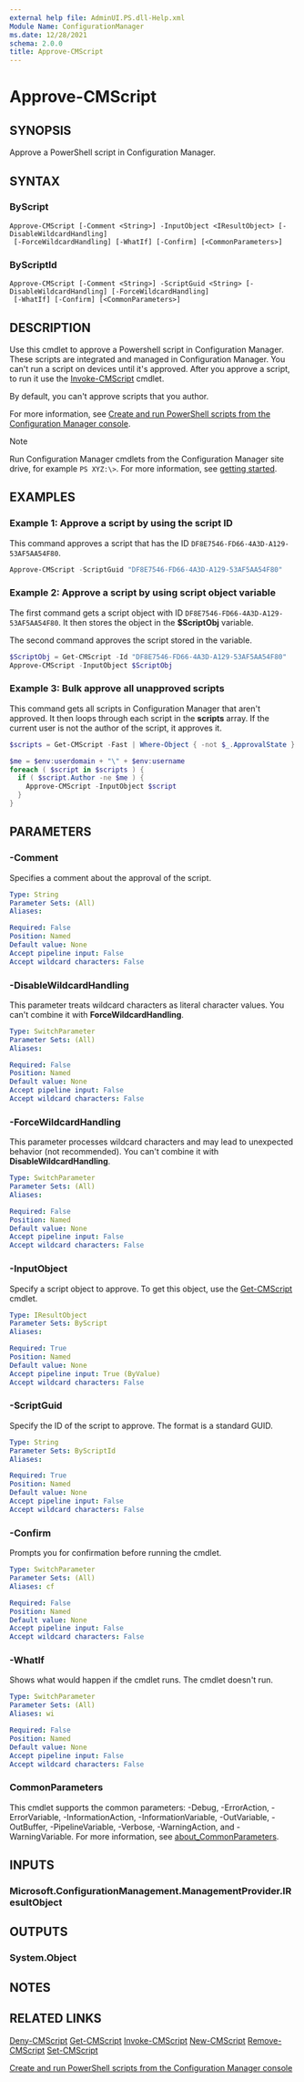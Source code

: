 ```yaml
---
external help file: AdminUI.PS.dll-Help.xml
Module Name: ConfigurationManager
ms.date: 12/28/2021
schema: 2.0.0
title: Approve-CMScript
---
```


# Approve-CMScript

## SYNOPSIS

Approve a PowerShell script in Configuration Manager.

## SYNTAX

### ByScript
```
Approve-CMScript [-Comment <String>] -InputObject <IResultObject> [-DisableWildcardHandling]
 [-ForceWildcardHandling] [-WhatIf] [-Confirm] [<CommonParameters>]
```

### ByScriptId
```
Approve-CMScript [-Comment <String>] -ScriptGuid <String> [-DisableWildcardHandling] [-ForceWildcardHandling]
 [-WhatIf] [-Confirm] [<CommonParameters>]
```

## DESCRIPTION

Use this cmdlet to approve a Powershell script in Configuration Manager. These scripts are integrated and managed in Configuration Manager. You can't run a script on devices until it's approved. After you approve a script, to run it use the [Invoke-CMScript](Invoke-CMScript.md) cmdlet.

By default, you can't approve scripts that you author.

For more information, see [Create and run PowerShell scripts from the Configuration Manager console](/mem/configmgr/apps/deploy-use/create-deploy-scripts).

> [!NOTE]
> Run Configuration Manager cmdlets from the Configuration Manager site drive, for example `PS XYZ:\>`. For more information, see [getting started](/powershell/sccm/overview).

## EXAMPLES

### Example 1: Approve a script by using the script ID

This command approves a script that has the ID `DF8E7546-FD66-4A3D-A129-53AF5AA54F80`.

```powershell
Approve-CMScript -ScriptGuid "DF8E7546-FD66-4A3D-A129-53AF5AA54F80"
```

### Example 2: Approve a script by using script object variable

The first command gets a script object with ID `DF8E7546-FD66-4A3D-A129-53AF5AA54F80`. It then stores the object in the **$ScriptObj** variable.

The second command approves the script stored in the variable.

```powershell
$ScriptObj = Get-CMScript -Id "DF8E7546-FD66-4A3D-A129-53AF5AA54F80"
Approve-CMScript -InputObject $ScriptObj
```

### Example 3: Bulk approve all unapproved scripts

This command gets all scripts in Configuration Manager that aren't approved. It then loops through each script in the **scripts** array. If the current user is not the author of the script, it approves it.

```powershell
$scripts = Get-CMScript -Fast | Where-Object { -not $_.ApprovalState }

$me = $env:userdomain + "\" + $env:username
foreach ( $script in $scripts ) {
  if ( $script.Author -ne $me ) {
    Approve-CMScript -InputObject $script
  }
}
```

## PARAMETERS

### -Comment

Specifies a comment about the approval of the script.

```yaml
Type: String
Parameter Sets: (All)
Aliases:

Required: False
Position: Named
Default value: None
Accept pipeline input: False
Accept wildcard characters: False
```

### -DisableWildcardHandling

This parameter treats wildcard characters as literal character values. You can't combine it with **ForceWildcardHandling**.

```yaml
Type: SwitchParameter
Parameter Sets: (All)
Aliases:

Required: False
Position: Named
Default value: None
Accept pipeline input: False
Accept wildcard characters: False
```

### -ForceWildcardHandling

This parameter processes wildcard characters and may lead to unexpected behavior (not recommended). You can't combine it with **DisableWildcardHandling**.

```yaml
Type: SwitchParameter
Parameter Sets: (All)
Aliases:

Required: False
Position: Named
Default value: None
Accept pipeline input: False
Accept wildcard characters: False
```

### -InputObject

Specify a script object to approve. To get this object, use the [Get-CMScript](Get-CMScript.md) cmdlet.

```yaml
Type: IResultObject
Parameter Sets: ByScript
Aliases:

Required: True
Position: Named
Default value: None
Accept pipeline input: True (ByValue)
Accept wildcard characters: False
```

### -ScriptGuid

Specify the ID of the script to approve. The format is a standard GUID.

```yaml
Type: String
Parameter Sets: ByScriptId
Aliases:

Required: True
Position: Named
Default value: None
Accept pipeline input: False
Accept wildcard characters: False
```

### -Confirm

Prompts you for confirmation before running the cmdlet.

```yaml
Type: SwitchParameter
Parameter Sets: (All)
Aliases: cf

Required: False
Position: Named
Default value: None
Accept pipeline input: False
Accept wildcard characters: False
```

### -WhatIf

Shows what would happen if the cmdlet runs. The cmdlet doesn't run.

```yaml
Type: SwitchParameter
Parameter Sets: (All)
Aliases: wi

Required: False
Position: Named
Default value: None
Accept pipeline input: False
Accept wildcard characters: False
```

### CommonParameters
This cmdlet supports the common parameters: -Debug, -ErrorAction, -ErrorVariable, -InformationAction, -InformationVariable, -OutVariable, -OutBuffer, -PipelineVariable, -Verbose, -WarningAction, and -WarningVariable. For more information, see [about_CommonParameters](http://go.microsoft.com/fwlink/?LinkID=113216).

## INPUTS

### Microsoft.ConfigurationManagement.ManagementProvider.IResultObject

## OUTPUTS

### System.Object

## NOTES

## RELATED LINKS

[Deny-CMScript](Deny-CMScript.md)
[Get-CMScript](Get-CMScript.md)
[Invoke-CMScript](Invoke-CMScript.md)
[New-CMScript](New-CMScript.md)
[Remove-CMScript](Remove-CMScript.md)
[Set-CMScript](Set-CMScript.md)

[Create and run PowerShell scripts from the Configuration Manager console](/mem/configmgr/apps/deploy-use/create-deploy-scripts)
